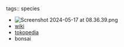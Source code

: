 tags:: species

- ![Screenshot 2024-05-17 at 08.36.39.png](https://peach-geographical-bat-397.mypinata.cloud/ipfs/QmfGUjZRojzyG1bZ1xHj8QScR9PaXzTv3sY5wWttLoazmz)
- [wiki](https://species.wikimedia.org/wiki/Premna_microphylla)
- [tokopedia](https://www.tokopedia.com/maskotpetani/bibit-sancang-varigata-premna-microphylla-bahan-bonsai-mini-mame-shito?extParam=ivf%3Dfalse%26src%3Dsearch&refined=true)
- bonsai